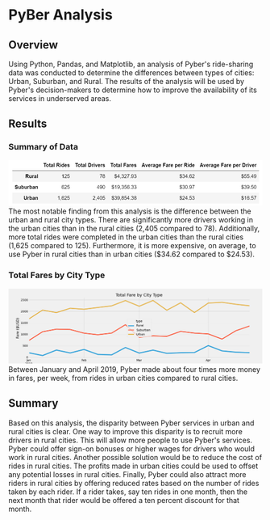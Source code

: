 # PyBer Analysis
## Overview
Using Python, Pandas, and Matplotlib, an analysis of Pyber's ride-sharing data was conducted to determine the differences between types of cities: Urban, Suburban, and Rural.  The results of the analysis will be used by Pyber's decision-makers to determine how to improve the availability of its services in underserved areas.
## Results
### Summary of Data
![Pyber Summary 2](https://github.com/dkleitsch/PyBer_Analysis/blob/main/Analysis/Pyber_Summary%202.png)
The most notable finding from this analysis is the difference between the urban and rural city types.  There are significantly more drivers working in the urban cities than in the rural cities (2,405 compared to 78).  Additionally, more total rides were completed in the urban cities than the rural cities (1,625 compared to 125).  Furthermore, it is more expensive, on average, to use Pyber in rural cities than in urban cities ($34.62 compared to $24.53).
### Total Fares by City Type
![Pyber_fare_summary](https://github.com/dkleitsch/PyBer_Analysis/blob/main/Analysis/Pyber_fare_summary.png)
Between January and April 2019, Pyber made about four times more money in fares, per week, from rides in urban cities compared to rural cities.  
## Summary
Based on this analysis, the disparity between Pyber services in urban and rural cities is clear.  One way to improve this disparity is to recruit more drivers in rural cities.  This will allow more people to use Pyber's services.  Pyber could offer sign-on bonuses or higher wages for drivers who would work in rural cities.  Another possible solution would be to reduce the cost of rides in rural cities.  The profits made in urban cities could be used to offset any potential losses in rural cities.  Finally, Pyber could also attract more riders in rural cities by offering reduced rates based on the number of rides taken by each rider.  If a rider takes, say ten rides in one month, then the next month that rider would be offered a ten percent discount for that month.

